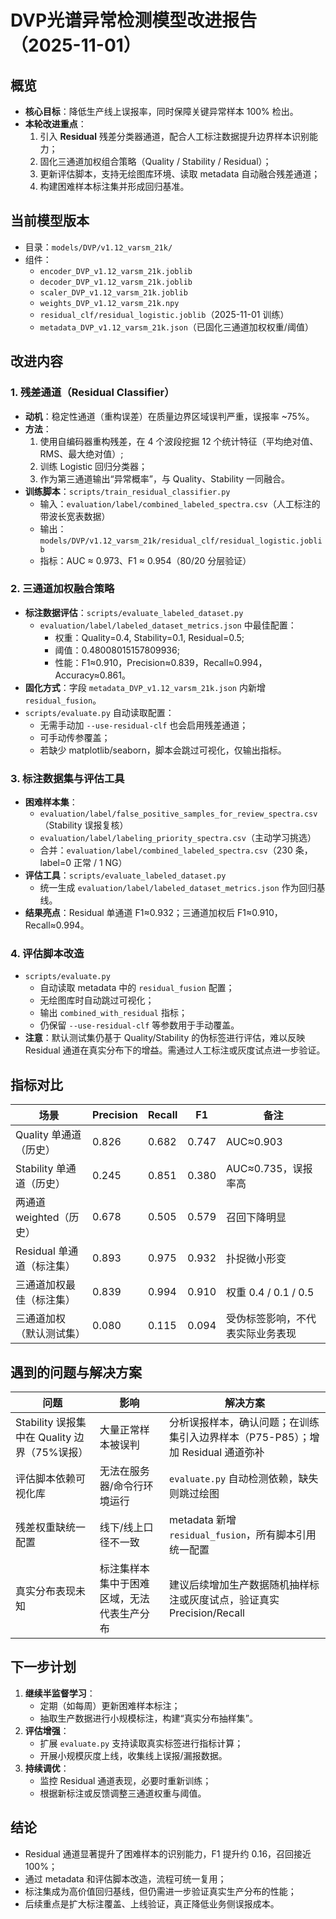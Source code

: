 # DVP光谱异常检测模型改进报告（2025-11-01）

## 概览

- **核心目标**：降低生产线上误报率，同时保障关键异常样本 100% 检出。
- **本轮改进重点**：
  1. 引入 **Residual** 残差分类器通道，配合人工标注数据提升边界样本识别能力；
  2. 固化三通道加权组合策略（Quality / Stability / Residual）；
  3. 更新评估脚本，支持无绘图库环境、读取 metadata 自动融合残差通道；
  4. 构建困难样本标注集并形成回归基准。

## 当前模型版本

- 目录：`models/DVP/v1.12_varsm_21k/`
- 组件：
  - `encoder_DVP_v1.12_varsm_21k.joblib`
  - `decoder_DVP_v1.12_varsm_21k.joblib`
  - `scaler_DVP_v1.12_varsm_21k.joblib`
  - `weights_DVP_v1.12_varsm_21k.npy`
  - `residual_clf/residual_logistic.joblib`（2025-11-01 训练）
  - `metadata_DVP_v1.12_varsm_21k.json`（已固化三通道加权权重/阈值）

## 改进内容

### 1. 残差通道（Residual Classifier）

- **动机**：稳定性通道（重构误差）在质量边界区域误判严重，误报率 ~75%。
- **方法**：
  1. 使用自编码器重构残差，在 4 个波段挖掘 12 个统计特征（平均绝对值、RMS、最大绝对值）;
  2. 训练 Logistic 回归分类器；
  3. 作为第三通道输出“异常概率”，与 Quality、Stability 一同融合。
- **训练脚本**：`scripts/train_residual_classifier.py`
  - 输入：`evaluation/label/combined_labeled_spectra.csv`（人工标注的带波长宽表数据）
  - 输出：`models/DVP/v1.12_varsm_21k/residual_clf/residual_logistic.joblib`
  - 指标：AUC ≈ 0.973、F1 ≈ 0.954（80/20 分层验证）

### 2. 三通道加权融合策略

- **标注数据评估**：`scripts/evaluate_labeled_dataset.py`
  - `evaluation/label/labeled_dataset_metrics.json` 中最佳配置：
    - 权重：Quality=0.4, Stability=0.1, Residual=0.5;
    - 阈值：0.48008015157809936;
    - 性能：F1≈0.910，Precision≈0.839，Recall≈0.994，Accuracy≈0.861。
- **固化方式**：字段 `metadata_DVP_v1.12_varsm_21k.json` 内新增 `residual_fusion`。
- `scripts/evaluate.py` 自动读取配置：
  - 无需手动加 `--use-residual-clf` 也会启用残差通道；
  - 可手动传参覆盖；
  - 若缺少 matplotlib/seaborn，脚本会跳过可视化，仅输出指标。

### 3. 标注数据集与评估工具

- **困难样本集**：
  - `evaluation/label/false_positive_samples_for_review_spectra.csv`（Stability 误报复核）
  - `evaluation/label/labeling_priority_spectra.csv`（主动学习挑选）
  - 合并：`evaluation/label/combined_labeled_spectra.csv`（230 条，label=0 正常 / 1 NG）
- **评估工具**：`scripts/evaluate_labeled_dataset.py`
  - 统一生成 `evaluation/label/labeled_dataset_metrics.json` 作为回归基线。
- **结果亮点**：Residual 单通道 F1≈0.932；三通道加权后 F1≈0.910，Recall≈0.994。

### 4. 评估脚本改造

- `scripts/evaluate.py`
  - 自动读取 metadata 中的 `residual_fusion` 配置；
  - 无绘图库时自动跳过可视化；
  - 输出 `combined_with_residual` 指标；
  - 仍保留 `--use-residual-clf` 等参数用于手动覆盖。
- **注意**：默认测试集仍基于 Quality/Stability 的伪标签进行评估，难以反映 Residual 通道在真实分布下的增益。需通过人工标注或灰度试点进一步验证。

## 指标对比

| 场景 | Precision | Recall | F1 | 备注 |
|------|-----------|--------|----|------|
| Quality 单通道（历史） | 0.826 | 0.682 | 0.747 | AUC≈0.903 |
| Stability 单通道（历史） | 0.245 | 0.851 | 0.380 | AUC≈0.735，误报率高 |
| 两通道 weighted（历史） | 0.678 | 0.505 | 0.579 | 召回下降明显 |
| Residual 单通道（标注集） | 0.893 | 0.975 | 0.932 | 扑捉微小形变 |
| 三通道加权最佳（标注集） | 0.839 | 0.994 | 0.910 | 权重 0.4 / 0.1 / 0.5 |
| 三通道加权（默认测试集） | 0.080 | 0.115 | 0.094 | 受伪标签影响，不代表实际业务表现 |

## 遇到的问题与解决方案

| 问题 | 影响 | 解决方案 |
|------|------|----------|
| Stability 误报集中在 Quality 边界（75%误报） | 大量正常样本被误判 | 分析误报样本，确认问题；在训练集引入边界样本（P75-P85）；增加 Residual 通道弥补 |
| 评估脚本依赖可视化库 | 无法在服务器/命令行环境运行 | `evaluate.py` 自动检测依赖，缺失则跳过绘图 |
| 残差权重缺统一配置 | 线下/线上口径不一致 | metadata 新增 `residual_fusion`，所有脚本引用统一配置 |
| 真实分布表现未知 | 标注集样本集中于困难区域，无法代表生产分布 | 建议后续增加生产数据随机抽样标注或灰度试点，验证真实 Precision/Recall |

## 下一步计划

1. **继续半监督学习**：
   - 定期（如每周）更新困难样本标注；
   - 抽取生产数据进行小规模标注，构建“真实分布抽样集”。
2. **评估增强**：
   - 扩展 `evaluate.py` 支持读取真实标签进行指标计算；
   - 开展小规模灰度上线，收集线上误报/漏报数据。
3. **持续调优**：
   - 监控 Residual 通道表现，必要时重新训练；
   - 根据新标注或反馈调整三通道权重与阈值。

## 结论

- Residual 通道显著提升了困难样本的识别能力，F1 提升约 0.16，召回接近 100%；
- 通过 metadata 和评估脚本改造，流程可统一复用；
- 标注集成为高价值回归基线，但仍需进一步验证真实生产分布的性能；
- 后续重点是扩大标注覆盖、上线验证，真正降低业务侧误报成本。


